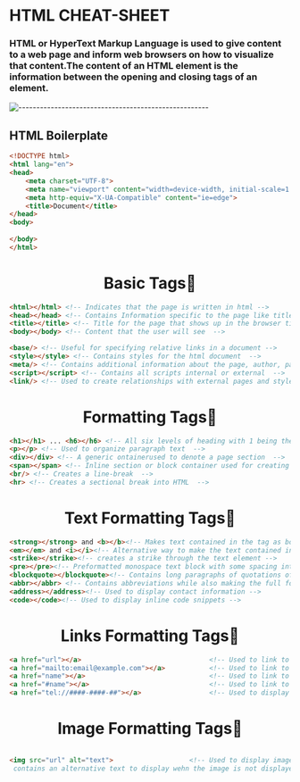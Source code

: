# HTML CHEAT-SHEET
### **HTML** or **HyperText Markup Language** is used to give content to a web page and inform web browsers on how to visualize that content.The content of an HTML element is the information between the opening and closing tags of an element.
![-----------------------------------------------------](https://raw.githubusercontent.com/andreasbm/readme/master/assets/lines/rainbow.png)
## HTML Boilerplate
```html
<!DOCTYPE html>
<html lang="en">
<head>
    <meta charset="UTF-8">
    <meta name="viewport" content="width=device-width, initial-scale=1.0">
    <meta http-equiv="X-UA-Compatible" content="ie=edge">
    <title>Document</title>
</head>
<body>
    
</body>
</html>
```
## <h1 align="center">Basic Tags📌</h1>
```html
<html></html> <!-- Indicates that the page is written in html -->
<head></head> <!-- Contains Information specific to the page like title, styles and scripts -->
<title></title> <!-- Title for the page that shows up in the browser title bar -->
<body></body> <!-- Content that the user will see  -->
```
```html
<base/> <!-- Useful for specifying relative links in a document -->
<style></style> <!-- Contains styles for the html document  -->
<meta/> <!-- Contains additional information about the page, author, page description and other hidden page info  -->
<script></script> <!-- Contains all scripts internal or external  -->
<link/> <!-- Used to create relationships with external pages and stylesheets -->
```
## <h1 align="center">Formatting Tags📌</h1>
```html
<h1></h1> ... <h6></h6> <!-- All six levels of heading with 1 being the most promiment and 6 being the least prominent  -->
<p></p> <!-- Used to organize paragraph text  -->
<div></div> <!-- A generic ontainerused to denote a page section  -->
<span></span> <!-- Inline section or block container used for creating inline style elements  -->
<br/> <!-- Creates a line-break  -->
<hr> <!-- Creates a sectional break into HTML  -->
```
## <h1 align="center">Text Formatting Tags📌</h1>
```HTML
<strong></strong> and <b></b><!-- Makes text contained in the tag as bold -->
<em></em> and <i></i><!-- Alternative way to make the text contained in the tag as italic -->
<strike></strike><!-- creates a strike through the text element -->
<pre></pre><!-- Preformatted monospace text block with some spacing intact -->
<blockquote></blockquote><!-- Contains long paragraphs of quotations often cited -->
<abbr></abbr> <!-- Contains abbreviations while also making the full form avaialable  -->
<address></address><!-- Used to display contact information -->
<code></code><!-- Used to display inline code snippets -->
```

## <h1 align="center">Links Formatting Tags📌</h1>
```HTML
<a href="url"></a>                                <!-- Used to link to external or internal pages of a wbesite -->
<a href="mailto:email@example.com"></a>           <!-- Used to link to an email address -->
<a href="name"></a>                               <!-- Used to link to a document element -->
<a href="#name"></a>                              <!-- Used to link to specific div element (<h2 id="name">Title</h2>) -->
<a href="tel://####-####-##"></a>                 <!-- Used to display phone numbers and make them as clickable -->
```

## <h1 align="center">Image Formatting Tags📌</h1>
```HTML

<img src="url" alt="text">                   <!-- Used to display images in a webpage wehre src="url" contains the link to the image source and alt=""
 contains an alternative text to display wehn the image is not displayed -->
```






